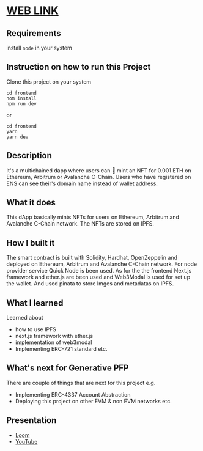 # [WEB LINK](https://generative-pfp.vercel.app/)

## Requirements 
install `node` in your system

## Instruction on how to run this Project 
Clone this project on your system
``` shell
cd frontend
nom install
npm run dev
```
or
``` shell
cd frontend
yarn
yarn dev
```

## Description
It's a multichained dapp where users can 🥫 mint an NFT for 0.001 ETH on Ethereum, Arbitrum or Avalanche C-Chain. Users who have registered on ENS can see their's domain name instead of wallet address. 

## What it does
This dApp basically mints NFTs for users on Ethereum, Arbitrum and Avalanche C-Chain network. The NFTs are stored on IPFS.

## How I built it
The smart contract is built with Solidity, Hardhat, OpenZeppelin and deployed on Ethereum, Arbitrum and Avalanche C-Chain network. For node provider service Quick Node is been used. As for the the frontend Next.js framework and ether.js are been used and Web3Modal is used for set up the wallet. And used pinata to store Imges and metadatas on IPFS.

## What I learned
Learned about 
* how to use IPFS
* next.js framework with ether.js 
* implementation of web3modal
* Implementing ERC-721 standard
etc.

## What's next for Generative PFP
There are couple of things that are next for this project e.g.
* Implementing ERC-4337 Account Abstraction
* Deploying this project on other EVM & non EVM networks
etc.

## Presentation 
- [Loom](https://www.loom.com/share/53d33bfd7bb446659d810a0ad05d4fc1)
- [YouTube](https://youtu.be/ys7TiuJOKEU)
